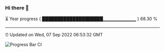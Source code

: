 ### Hi there 👋

⏳ Year progress { ████████████████████▁▁▁▁▁▁▁▁▁▁ } 68.30 %

---

⏰ Updated on Wed, 07 Sep 2022 06:53:32 GMT

![Progress Bar CI](https://github.com/liununu/liununu/workflows/Progress%20Bar%20CI/badge.svg)
